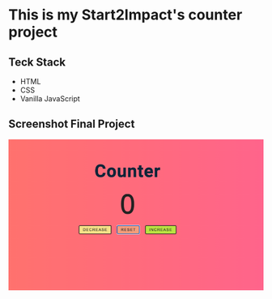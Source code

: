 # This is my Start2Impact's counter project

## Teck Stack 
* HTML
* CSS
* Vanilla JavaScript

## Screenshot Final Project
![screenshot final project](./img/screenshot-final-project.png)
